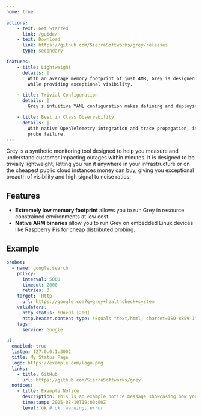 ```yaml
---
home: true

actions:
    - text: Get Started
      link: /guide/
    - text: Download
      link: https://github.com/SierraSoftworks/grey/releases
      type: secondary

features:
    - title: Lightweight
      details: |
        With an average memory footprint of just 4MB, Grey is designed to be effectively free to run across your infrastructure
        while providing exceptional visibility.

    - title: Trivial Configuration
      details: |
        Grey's intuitive YAML configuration makes defining and deploying new probes a breeze.

    - title: Best in Class Observability
      details: |
        With native OpenTelemetry integration and trace propagation, it has never been easier to dive into the cause of a
        probe failure.
---
```



Grey is a synthetic monitoring tool designed to help you measure and understand customer impacting outages within
minutes. It is designed to be trivially lightweight, letting you run it anywhere in your infrastructure or on the
cheapest public cloud instances money can buy, giving you exceptional breadth of visibility and high signal to noise
ratios.

## Features
 - **Extremely low memory footprint** allows you to run Grey in resource constrained environments at low cost.
 - **Native ARM binaries** allow you to run Grey on embedded Linux devices like Raspberry Pis for cheap distributed probing.

## Example

```yaml
probes:
  - name: google.search
    policy:
      interval: 5000
      timeout: 2000
      retries: 3
    target: !Http
      url: https://google.com?q=grey+healthcheck+system
    validators:
      http.status: !OneOf [200]
      http.header.content-type: !Equals "text/html; charset=ISO-8859-1"
    tags:
      service: Google

ui:
  enabled: true
  listen: 127.0.0.1:3002
  title: My Status Page
  logo: https://example.com/logo.png
  links:
    - title: GitHub
      url: https://github.com/SierraSoftworks/grey
  notices:
    - title: Example Notice
      description: This is an example notice message showcasing how you can alert users to something happening on your platform.
      timestamp: 2025-08-10T19:00:00Z
      level: ok # ok, warning, error
```


<ClientOnly>
    <Contributors repo="SierraSoftworks/grey" />
    <Releases repo="SierraSoftworks/grey" />
</ClientOnly>